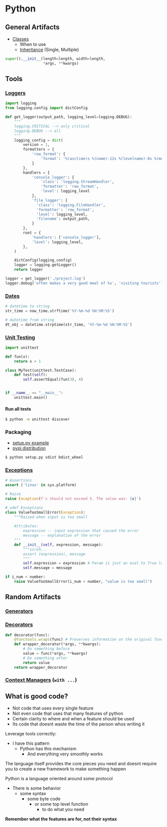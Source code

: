 # Python

## General Artifacts

* [Classes](./CLASSES.md)
  * When to use
  * [Inheritance](./CLASSES.md#Inheritance) (Single, Multiple)

```python
super().__init__(length=length, width=length,
                 *args, **kwargs)
```

## Tools

### [Loggers](./logging)

```python
import logging
from logging.config import dictConfig

def get_logger(output_path, logging_level=logging.DEBUG):
    """
    logging.CRITICAL --> only critical
    logging.DEBUG --> all
    """
    logging_config = dict(
        version = 1,
        formatters = {
            'row_format': {
                'format': '%(asctime)s %(name)-12s %(levelname)-8s %(message)s'
            }
        },
        handlers = {
            'console_logger': {
                'class': 'logging.StreamHandler',
                'formatter': 'row_format',
                'level': logging_level
            },
            'file_logger': {
              'class': 'logging.FileHandler',
              'formatter': 'row_format',
              'level': logging_level,
              'filename': output_path,
            }
        },
        root = {
            'handlers': ['console_logger'],
            'level': logging_level,
        },
    )

    dictConfig(logging_config)
    logger = logging.getLogger()
    return logger

logger = get_logger('./project.log')
logger.debug('often makes a very good meal of %s', 'visiting tourists')
```

### [Dates](./DATES.md)

```python
# datetime to string
str_time = now_time.strftime('%Y-%m-%d %H:%M:%S')

# datetime from string
dt_obj = datetime.strptime(str_time, '%Y-%m-%d %H:%M:%S')
```

### [Unit Testing](./unit_testing)

```python
import unittest

def fun(x):
    return x + 1

class MyTest(unittest.TestCase):
    def test(self):
        self.assertEqual(fun(3), 4)


if __name__ == "__main__":
    unittest.main()
```

#### Run all tests

```bash
$ python -m unittest discover
```

### Packaging

* [setup.py example](./SETUP.md)
* [pypi distribution](./PYPI.md)

```bash
$ python setup.py sdist bdist_wheel
```

### [Exceptions](./exceptions)

```python
# Assertions
assert ('linux' in sys.platform)

# Raise
raise Exception(f'x should not exceed 5. The value was: {x}')

# udef Exceptions
class ValueTooSmallError(Exception):
    """Raised when input is too small
    
    Attributes:
        expression -- input expression that caused the error
        message -- explanation of the error
    """
    def __init__(self, expression, message):
        """scruh...
        assert (expression), message
        """
        self.expression = expression # Param is just an eval to True lol
        self.message = message

if i_num < number:
    raise ValueTooSmallError(i_num < number, "value is too small")
```


## Random Artifacts

### [Generators](./GENERATORS.py)

### [Decorators](./decorators)

```python
def decorator(func):
    @functools.wraps(func) # Preserves information on the original function
    def wrapper_decorator(*args, **kwargs):
        # Do something before
        value = func(*args, **kwargs)
        # Do something after
        return value
    return wrapper_decorator
```

### [Context Managers](./CONTEXT.py) (`with ...`)

## What is good code?

* Not code that uses every single feature
* Not even code that uses that many features of python
* Certain clarity to where and when a feature should be used
* Its code that doesnt waste the time of the person whos writing it

Leverage tools correctly:

* I have this pattern
  * Python has this mechanism
    * And everything very smoothly works

The language itself provides the core pieces you need and doesnt require you to create a new framework to make something happen

Python is a language oriented around some protocol

* There is some behavior
  * some syntax
    * some byte code
      * or some top level function
        * to do what you need

**Remember what the features are for, not their syntax**

